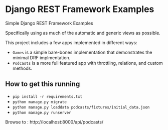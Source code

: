 # Django REST Framework Examples
Simple Django REST Framework Examples

Specifically using as much of the automatic and generic views as possible.

This project includes a few apps implemented in different ways:

* `Games` is a simple bare-bones implementation that demonstrates the minimal DRF implmentation.
* `Podcasts` is a more full featured app with throttling, relations, and custom methods.

## How to get this running

* `pip install -r requirements.txt`
* `python manage.py migrate`
* `python manage.py loaddata podcasts/fixtures/initial_data.json`
* `python manage.py runserver`

Browse to : http://localhost:8000/api/podcasts/
